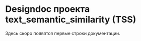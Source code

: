 #  Designdoc проекта text_semantic_similarity (TSS)
Здесь скоро появятся первые строки документации.
